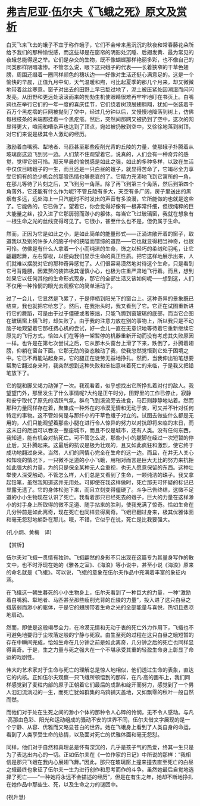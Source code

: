 # [弗吉尼亚·伍尔夫《飞蛾之死》原文及赏析](https://www.vrrw.net/wx/12520.html)

白天飞来飞去的蛾子不宜于称作蛾子，它们不会带来黑沉沉的秋夜和常春藤花朵所给予我们的那种愉悦感，而这些却是在窗帘的阴影处沉睡、后翅发黄、最为常见的夜蛾总能得逞之举。它们是杂交的生物，既不像蝴蝶那样艳丽多彩，也不像自己的同类那样阴暗凄惨。不管怎么说，眼下这只蛾子的代表——长着狭窄的干草色翅膀，周围还缀着一圈同样颜色的穗状边——好像对生活还挺心满意足的。这是一个愉快的早晨，正值九月中旬，天气温暖和煦，可比起夏季的那几个月来，却又微微地带着丝丝寒意。窗子对出去的田野上早已犁过地了，泥土被压紧处因潮湿而闪闪发亮。从田野和更远处滚滚而来的勃勃生机使眼睛很难再牢牢地盯在书页上。白嘴鸦也在举行它们的一年一度的喜庆佳节，它们绕着树顶展翅翱翔，犹如一张装着千百万个黑疙瘩的巨网被抛到了空中，经过几分钟以后，又慢慢地降落到树上，仿佛每根枝条的末端都挂着一个黑疙瘩。然后，突然间那网又被扔到了空中，这次的网显得更大，喧闹和嘈杂声也达到了顶点，宛如被扔散到空中，又徐徐地落到树顶，对它们来说是极其令人激动的经历。

激励着白嘴鸦、犁地者、马匹甚至那些瘦削光背的丘陵的力量，使那蛾子扑腾着从玻璃窗这边飞到另一边。人们禁不住观望着它。说真的，人们会有一种奇异的感觉，觉得它很可怜。那天早晨的愉悦感是如此之强，如此的多种多样，以致在生活中仅仅目睹蛾子的一生，而且还是一只白昼的蛾子，就显得苦命了，它竭尽全力享受它拥有的绝少机会的那股热情也够悲哀的了。它精力充沛地飞到它寓所的一角，在那儿等待了片刻之后，又飞到另一角落。除了再飞到第三个角落，然后到第四个角落外，它还能有什么作为呢?不管丘陵有多大，天空有多广阔，房子里送出的黑烟有多远，远处海上一只汽艇时不时发出的声音有多浪漫，它所能做的也就是这些了。它能做的，它已做了。望着它，你会觉得好像有一根非常纤细，但很纯粹的巨大能量之丝，投入进了它那孱弱而渺小的躯体。每当它飞过玻璃窗，我就在想象有一根生命之光的丝线变得可见了。它很小，甚至什么也不是，但仍属于生命。



然而，正因为它是如此之小，是如此简单的能量形式——正涌进敞开着的窗子，取道我以及别的许多人的脑子中的狭隘而错综的道路——它也就显得相当神奇，也很可怜。仿佛是有什么人拿着一个小而纯洁的生命，饰之以轻巧的柔绒和羽毛，让它翩翩起舞，左右穿梭，以便向我们显示生命的真正性质。把它这样地展示出来，人们就难以摆脱对它的那种奇异感觉了。人们很容易漠然地对待这个生命，只是看到它弓背隆腰，因累赘的装饰极其谨慎小心，也极为庄重严肃地飞行着。而且，想到如果它以任何其他的生命形式现身，那它的全部生活又该如何呢——想到这，人们不仅用一种怜悯的眼光去观察它的简单活动了。

过了一会儿，它显然是飞累了，于是停栖到阳光下的窗台上。这种奇异的景象既已结束，我也就把它给忘了。然后，在我抬头时，我又看到了它。它正在试图重新进行它的舞蹈，可是由于过于僵硬或者笨拙，只能飞腾到窗玻璃的底部，而当它企图在玻璃窗上横飞时，却失败了。由于我的注意力放在别的事物上，所以我只是不动脑子地观望着它那枉费心机的尝试，好一会儿一直在无意识地等待着它重新继续它原先的飞行方式，恰如人们在等待一架暂停的机器重新开动而没有考虑其失败原因一样。也许是在第七次尝试之后，它从那木头窗台上滑了下来，跌倒了，扑腾着翅膀，仰躺在窗台下面。它那无助的姿态触动了我，使我忽然觉悟到它处于困境之中。它已不再能站起身来，它的腿正在徒劳无益地挣扎。然而，当我伸出铅笔想要帮助它翻过身来时，我突然想到这种失败和笨拙意味着死亡的来临，于是我又把铅笔放下了。

它的腿和脚又竭力动弹了一次。我观看着，似乎想找出它所挣扎着对付的敌人。我望望门外，那里发生了什么事情呢?大约是正午时分，田野里的工作已停止，寂静和安宁取代了原先的活跃气氛。群鸟飞到溪流旁去进食，马匹则静静地站着。然而那种力量同样存在着，聚集成一种外在的冷漠无情和无动于衷，可又并不针对任何特定的事物。这不管如何是与那纤小的干草色蛾子对立的。试图去做些什么都是无用的，人们只能观望着那些小腿在进行令人惊异的努力以对抗即将来临的末日，而这末日的厄运可以吞没一整座城市，而且不仅是城市，还有人类。没有任何东西，我知道，能有机会对抗死亡。可不管怎么说，那些小小的腿脚在经过一次短暂的停止后，又扑腾起来。这最后的抗议是极为壮观的，且又如此疯狂和激烈，使它终于成功地翻过身来。当然，人们的同情心完全在生命的这一边。而且，在并无人关心和知晓的情况下，一只微不足道的小小飞蛾，用相对而言是巨大无比的努力来抗拒如此强大的力量，为的只是保全某种无人会重视，也无人愿意保留的东西。这种壮举使人深受触动。不管怎么样，人们总是又看到了生命，一颗纯洁的珠子。我又拿起铅笔，虽然我知道这并无用处。可即使在我这样做时，死亡那无可怀疑的标记已显露无遗了。它的身体松弛下来，而且立刻变得僵硬了。斗争已告终结，这微不足道的小小生物现在认识了死亡。我看着那只已经死去的蛾子，巨大的力量在这样渺小的对手身上所取得的微不足道、随手拈来的胜利，使我充满了惊奇。恰如生命在几分钟前是如此离奇，现在死亡也同样显得离奇。飞蛾已翻过身来，极其优雅体面和毫无怨怼地躺卧在那儿。哦，不错，它似乎在说，死亡是比我要强大。

(孔小炯、黄梅　译)

【赏析】

伍尔夫对飞蛾一贯情有独钟。飞蛾翩然的身影不只出现在这篇专为其量身写作的散文中，也不时浮现在她的《雅各之室》、《海浪》等小说中，甚至小说《海浪》原来的命名就是《飞蛾》。可以说，飞蛾的意象在伍尔夫作品中充满着丰富的象征内涵。

在飞蛾这一朝生暮死的小小生物身上，伍尔夫看到了一种巨大的力量，一种“激励着白嘴鸦、犁地者、马匹甚至那些瘦削光背的丘陵的力量”，投入进了这只白昼之蛾孱弱而渺小的躯体，于是它的翅膀带着生命之光的全部能量与喜悦，热切且悲凉地扇动。

然而，即使是这般竭尽全力，在冷漠无情和无动于衷的死亡外力作用下，飞蛾也不可避免地要归于尘埃落定般的宁静与死寂。由生至死的过程在这只白昼之蛾短暂的存在中瞬间完成，恰如生命在几分钟之前是如此离奇，几分钟之后的死亡也同样显得离奇。于是，生之力量与死之强大在一个不堪承受其重的轻盈生命身上彰显了命运的戏剧性。

伟大的艺术家对于生命与死亡的理解总是惊人地相似，他们透过生命的表象，直达它的内核。正如伍尔夫观察一只飞蛾所顿悟到的那样，在凡·高的画布上，我们同样感觉到了麦粒内部的原子正朝着它们最后的成熟和绽开而努力，感觉到了一个男人汩汩流淌过的一生，而死亡犹如群集的乌鸦铺天盖地，又如飘零的秋叶一般自然而然。

而他们对于处在生死之间的渺小个体的那种令人心碎的怜悯，无不令人感动。与凡·高那由色彩、阳光和运动组成的骚动不安的世界不同，伍尔夫借文字展现的是一个宁静、从容、优雅而又略显苍白的世界。她在飞蛾身上看到了人类自身的命运，看到了人类享受生命的热情，以及面对死亡的优雅体面和毫无怨怼。

同样，他们对于自然和真理总是怀有深沉的，几乎是孩子气的热爱，终其一生只是为了表达出内心的一切。正如伍尔夫在《一位作家的日记》中所说的那样：“我相信是那只飞蛾在我内心展翅飞舞。”因此，那只在玻璃窗上撞来撞去直至死亡的白昼之蛾最终也象征了伍尔夫一生为进行创作和思考而作的斗争。虽然她最后自觉地选择了死亡——“一种她将永远不会描述的经历”，但是在有生之年，她却不断地挣扎在她作品中那些生、死，以及生命之力的谜团中。

(祝升慧)

